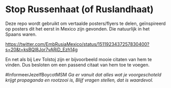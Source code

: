 # Stop Russenhaat (of Ruslandhaat)

Deze repo wordt gebruikt om vertaalde posters/flyers te delen, geïnspireerd op posters dit het eerst in Mexico zijn gevonden.
Die natuurlijk in het Spaans waren.

https://twitter.com/EmbRusiaMexico/status/1511923437257830400?s=20&t=ksBQI8Jor7vARiD_Ezh14g

En net als bij Lev Tolstoj zijn er bijvoorbeeld mooie citaten van hem te vinden.
Dus besloten om een passend citaat van hem toe te voegen.

#InformeerJezelfBoycotMSM
_Ga er vanuit dat alles wat je voorgeschoteld krijgt propaganda en rootzooi is, Blijf vragen stellen, dat is waardevol._
